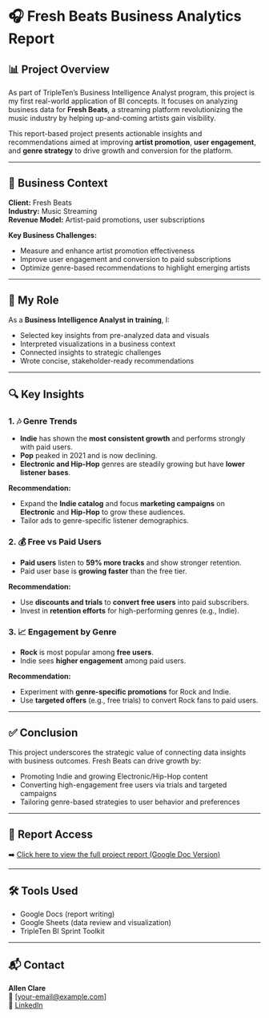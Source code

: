 # 🎧 Fresh Beats Business Analytics Report

## 📊 Project Overview

As part of TripleTen’s Business Intelligence Analyst program, this project is my first real-world application of BI concepts. It focuses on analyzing business data for **Fresh Beats**, a streaming platform revolutionizing the music industry by helping up-and-coming artists gain visibility.

This report-based project presents actionable insights and recommendations aimed at improving **artist promotion**, **user engagement**, and **genre strategy** to drive growth and conversion for the platform.

---

## 🧠 Business Context

**Client:** Fresh Beats  
**Industry:** Music Streaming  
**Revenue Model:** Artist-paid promotions, user subscriptions  

**Key Business Challenges:**
- Measure and enhance artist promotion effectiveness
- Improve user engagement and conversion to paid subscriptions
- Optimize genre-based recommendations to highlight emerging artists

---

## 🧩 My Role

As a **Business Intelligence Analyst in training**, I:
- Selected key insights from pre-analyzed data and visuals
- Interpreted visualizations in a business context
- Connected insights to strategic challenges
- Wrote concise, stakeholder-ready recommendations

---

## 🔍 Key Insights

### 1. 🎶 Genre Trends
- **Indie** has shown the **most consistent growth** and performs strongly with paid users.
- **Pop** peaked in 2021 and is now declining.
- **Electronic and Hip-Hop** genres are steadily growing but have **lower listener bases**.

**Recommendation:**  
- Expand the **Indie catalog** and focus **marketing campaigns** on **Electronic** and **Hip-Hop** to grow these audiences.
- Tailor ads to genre-specific listener demographics.

### 2. 💰 Free vs Paid Users
- **Paid users** listen to **59% more tracks** and show stronger retention.
- Paid user base is **growing faster** than the free tier.

**Recommendation:**  
- Use **discounts and trials** to **convert free users** into paid subscribers.
- Invest in **retention efforts** for high-performing genres (e.g., Indie).

### 3. 📈 Engagement by Genre
- **Rock** is most popular among **free users**.
- Indie sees **higher engagement** among paid users.

**Recommendation:**  
- Experiment with **genre-specific promotions** for Rock and Indie.
- Use **targeted offers** (e.g., free trials) to convert Rock fans to paid users.

---

## ✅ Conclusion

This project underscores the strategic value of connecting data insights with business outcomes. Fresh Beats can drive growth by:
- Promoting Indie and growing Electronic/Hip-Hop content
- Converting high-engagement free users via trials and targeted campaigns
- Tailoring genre-based strategies to user behavior and preferences

---

## 📄 Report Access

➡️ [Click here to view the full project report (Google Doc Version)]([https://your-google-doc-link.com](https://docs.google.com/document/d/1QeaB44hj2E7ma2SnMM_FDVcTIFIdttazbUjKrsPwjmM/edit?usp=sharing))  

---

## 🛠 Tools Used

- Google Docs (report writing)
- Google Sheets (data review and visualization)
- TripleTen BI Sprint Toolkit

---

## 📬 Contact

**Allen Clare**  
📧 [your-email@example.com]  
🔗 [LinkedIn](https://linkedin.com/in/yourprofile)


